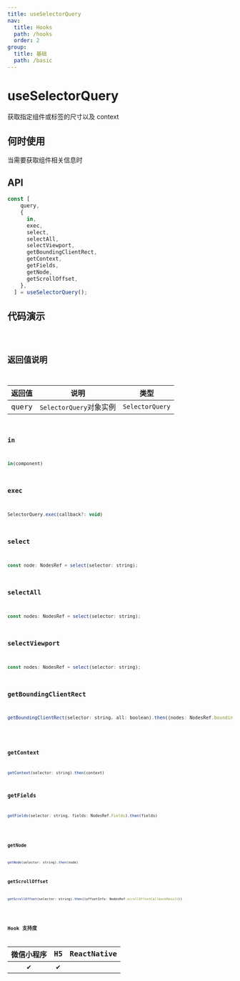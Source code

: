 ```yaml
---
title: useSelectorQuery
nav:
  title: Hooks
  path: /hooks
  order: 2
group:
  title: 基础
  path: /basic
---
```


# useSelectorQuery

获取指定组件或标签的尺寸以及 context

## 何时使用

当需要获取组件相关信息时

## API

```jsx | pure
const [
    query,
    {
      in,
      exec,
      select,
      selectAll,
      selectViewport,
      getBoundingClientRect,
      getContext,
      getFields,
      getNode,
      getScrollOffset,
    },
  ] = useSelectorQuery();
```

## 代码演示

<code src="@pages/useSelectorQuery" />

## 返回值说明

| 返回值 | 说明                    | 类型            |
| ------ | ----------------------- | --------------- |
| query  | `SelectorQuery`对象实例 | `SelectorQuery` |

### in

```javascript
in(component)
```

### exec

```javascript
SelectorQuery.exec(callback?: void)
```

### select

```javascript
const node: NodesRef = select(selector: string);
```

### selectAll

```javascript
const nodes: NodesRef = select(selector: string);
```

### selectViewport

```javascript
const nodes: NodesRef = select(selector: string);
```

### getBoundingClientRect

```javascript
getBoundingClientRect(selector: string, all: boolean).then((nodes: NodesRef.boundingClientRectCallbackResult) => void)
```

<code src="@pages/useSelectorQuery/getBoundingClientRect" />

### getContext

```javascript
getContext(selector: string).then(context)
```

### getFields

```javascript
getFields(selector: string, fields: NodesRef.Fields).then(fields)
```

<code src="@pages/useSelectorQuery/getFields" />

### getNode

```javascript
getNode(selector: string).then(node)
```

### getScrollOffset

```javascript
getScrollOffset(selector: string).then((offsetInfo: NodesRef.scrollOffsetCallbackResult))
```

<code src="@pages/useSelectorQuery/getScrollOffset" />

## Hook 支持度

| 微信小程序 | H5  | ReactNative |
| :--------: | :-: | :---------: |
|     ✔️     | ✔️  |             |
